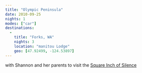 ```yaml
---
title: "Olympic Peninsula"
date: 2010-09-25
nights: 1
modes: ["car"]
destinations:
  -
    title: "Forks, WA"
    nights: 3
    location: "manitou Lodge"
    geo: [47.92499, -124.53897]
---
```


with Shannon and her parents to visit the [Square Inch of Silence](https://onesquareinch.org/)

